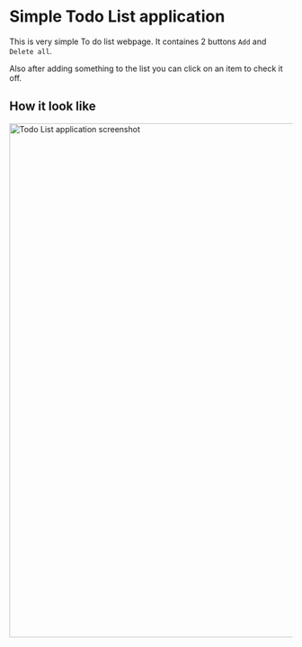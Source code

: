 # Simple Todo List application
This is very simple To do list webpage. It containes 2 buttons `Add` and `Delete all`. 

Also after adding something to the list you can click on an item to check it off.

## How it look like

<img width="914" alt="Todo List application screenshot" src="https://github.com/Maria-Y01/to-do-application/assets/136391989/a4d4614a-36fb-4bf3-a607-1529cf9f26c4">

